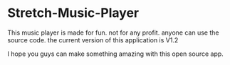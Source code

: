 # Stretch-Music-Player

This music player is made for fun. 
not for any profit. anyone can use the source code. 
the current version of this application is V1.2

I hope you guys can make something amazing with this open source app.
